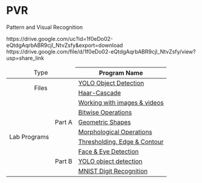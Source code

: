 
# PVR
Pattern and Visual Recognition

<table>
<thead>
<tr>https://drive.google.com/uc?id=1f0eDo02-eQtdgAqrbABR9cjI_NtvZsfy&export=download
    <td rowspan="2" colspan="2" align="center">Type</td>
    <th>Program Name</th>
</tr>https://drive.google.com/file/d/1f0eDo02-eQtdgAqrbABR9cjI_NtvZsfy/view?usp=share_link
</thead>
<tbody>
    <tr>
    <td rowspan="2" colspan='2' align="center">Files</td>
    <td><a href="Lab01.ipynb">YOLO Object Detection</a></td>
  </tr>
      <tr>
    <td><a href="https://drive.google.com/uc?id=1f0eDo02-eQtdgAqrbABR9cjI_NtvZsfy&export=download">Haar-Cascade</a></td>
  </tr>
    <tr>
    <td rowspan="8" align="center">Lab Programs</td>
    <td rowspan="5" align="center">Part A</td>
    <td><a href="Lab01.ipynb">Working with images & videos</a></td>
  </tr>
  <tr>
    <td><a href="Lab02.ipynb">Bitwise Operations</a></td>
  </tr>
  <tr>
    <td><a href="Lab03.ipynb">Geometric Shapes</a></td>
  </tr>
  <tr>
    <td><a href="Lab04.ipynb">Morphological Operations</a></td>
  </tr>
  <tr>
    <td><a href="Lab05.ipynb">Thresholding, Edge & Contour</a></td>
  </tr>
    <tr>
    <td rowspan="5" align="center">Part B</td>
        <td><a href="Lab06.ipynb">Face & Eye Detection</a></td>
  </tr>
  <tr>
    <td><a href="sLab07.ipynb">YOLO object detection</a></td>
  </tr>
  <tr>
    <td><a href="Lab08.ipynb">MNIST Digit Recognition</a></td>
  </tr>
  
  
  

  
  

  
  
  
  







</tbody>
</table>

